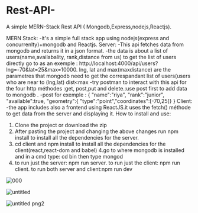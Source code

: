 # Rest-API-
A simple  MERN-Stack Rest API ( Mongodb,Express,nodejs,Reactjs). 


MERN Stack:
-it's a simple full stack app using nodejs(express and concurrenlty)+mongodb and Reactjs. 
Server: 
 -This api fetches data from mongodb and returns it in a json format. -the data is about a list of users(name,availabality, rank,distance from us) to get the list of users directly go to as an exemple : http://localhost:4000/api/users?lng=-70&lat=25&max=10000. lng, lat and max(maxdistance) are the parametres that mongodb need to get the correspandant list of users(users who are near to (lng,lat) dist<max -try postman to interact with this api for the four http méthodes :get, post,put and delete.:use post first to add data to mongodb . -post for exemple :
 { "name":"riya", "rank":"junior", "available":true, "geometry":{ "type":"point","coordinates":[-70,25]} }
Client:
 -the app includes also a frontend using ReactJS.it uses the fetch() méthode to get data from the server and displaying it.
How to install and use:
1.	Clone the project or download the zip
2.	After pasting the project and changing the above changes run npm install to install all the dependencies for the server.
3.	cd client and npm install to install all the dependencies for the client(react,react-dom and babel) 4.go to where mongodb is installed and in a cmd type: cd bin then type mongod
4.	to run just the server: npm run server. to run just the client: npm run client. to run both server and client:npm run dev








![000](https://user-images.githubusercontent.com/44630594/47827149-02ef9280-dd74-11e8-841b-8482f771b975.jpg)



![untitled](https://user-images.githubusercontent.com/44630594/47827154-0a16a080-dd74-11e8-9321-9d4f0d0e3dfd.png)

![untitled png2](https://user-images.githubusercontent.com/44630594/47827161-0edb5480-dd74-11e8-9a7e-703b43779c55.png)

